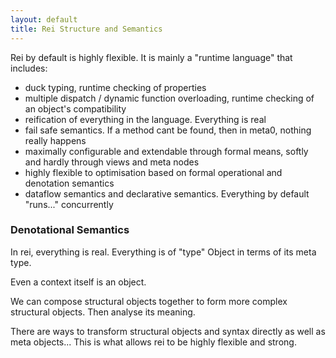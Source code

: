 ```yaml
---
layout: default
title: Rei Structure and Semantics
---
```


Rei by default is highly flexible. It is mainly a "runtime language" that includes:

- duck typing, runtime checking of properties
- multiple dispatch / dynamic function overloading, runtime checking of an object's compatibility
- reification of everything in the language. Everything is real
- fail safe semantics. If a method cant be found, then in meta0, nothing really happens
- maximally configurable and extendable through formal means, softly and hardly through views and meta nodes
- highly flexible to optimisation based on formal operational and denotation semantics
- dataflow semantics and declarative semantics. Everything by default "runs..." concurrently

### Denotational Semantics

In rei, everything is real. Everything is of "type" Object in terms of its meta type.

Even a context itself is an object.

We can compose structural objects together to form more complex structural objects.
Then analyse its meaning.

There are ways to transform structural objects and syntax directly as well as meta objects... This is what allows rei to be highly flexible and strong.

